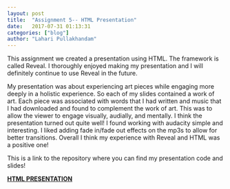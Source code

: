 ```yaml
---
layout: post
title:  "Assignment 5-- HTML Presentation"
date:   2017-07-31 01:13:31
categories: ["blog"]
author: "Lahari Pullakhandam"
---
```


This assignment we created a presentation using HTML. The framework is called Reveal. I thoroughly enjoyed making my presentation and I will definitely continue to use Reveal in the future.

My presentation was about experiencing art pieces while engaging more deeply in a holistic experience. So each of my slides contained a work of art. Each piece was associated with words that I had written and music that I had downloaded and found to complement the work of art. This was to allow the viewer to engage visually, audially, and mentally. I think the presentation turned out quite well! I found working with audacity simple and interesting. I liked adding fade in/fade out effects on the mp3s to allow for better transitions. Overall I think my experience with Reveal and HTML was a positive one!

This is a link to the repository where you can find my presentation code and slides!

[**HTML PRESENTATION**](https://github.com/slahari1/A5-HTML-Presentation)


